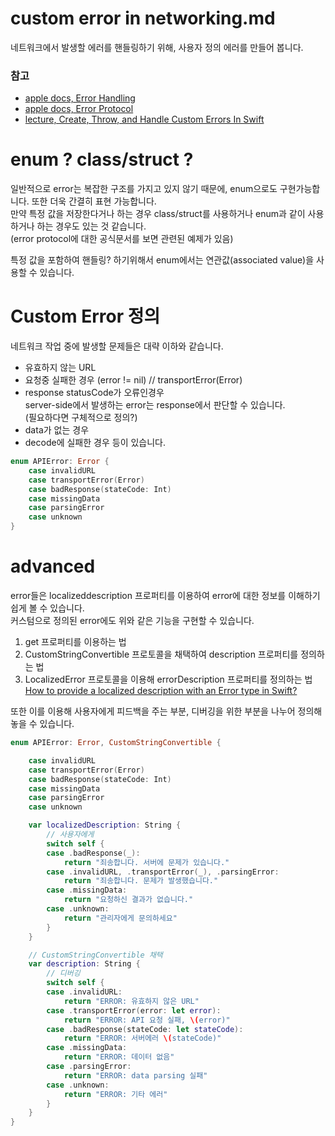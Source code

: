 # custom error in networking.md

네트워크에서 발생할 에러를 핸들링하기 위해, 사용자 정의 에러를 만들어 봅니다. 

### 참고
- [apple docs, Error Handling](https://docs.swift.org/swift-book/documentation/the-swift-programming-language/errorhandling/)
- [apple docs, Error Protocol](https://developer.apple.com/documentation/swift/error)
- [lecture, Create, Throw, and Handle Custom Errors In Swift](https://www.advancedswift.com/custom-errors-in-swift/)

# enum ? class/struct ?

일반적으로 error는 복잡한 구조를 가지고 있지 않기 때문에, enum으로도 구현가능합니다. 또한 더욱 간결히 표현 가능합니다.  
만약 특정 값을 저장한다거나 하는 경우 class/struct를 사용하거나 enum과 같이 사용하거나 하는 경우도 있는 것 같습니다.  
(error protocol에 대한 공식문서를 보면 관련된 예제가 있음)  
  
특정 값을 포함하여 핸들링? 하기위해서 enum에서는 연관값(associated value)을 사용할 수 있습니다.  

# Custom Error 정의 
네트워크 작업 중에 발생할 문제들은 대략 이하와 같습니다. 
* 유효하지 않는 URL
* 요청중 실패한 경우 (error != nil) // transportError(Error)
* response statusCode가 오류인경우   
  server-side에서 발생하는 error는 response에서 판단할 수 있습니다.   
  (필요하다면 구체적으로 정의?)  
* data가 없는 경우
* decode에 실패한 경우 
등이 있습니다.

```swift
enum APIError: Error {
    case invalidURL
    case transportError(Error)
    case badResponse(stateCode: Int)
    case missingData
    case parsingError
    case unknown
}
```


# advanced

error들은 localizeddescription 프로퍼티를 이용하여 error에 대한 정보를 이해하기 쉽게 볼 수 있습니다.   
커스텀으로 정의된 error에도 위와 같은 기능을 구현할 수 있습니다.  
1. get 프로퍼티를 이용하는 법
2. CustomStringConvertible 프로토콜을 채택하여 description 프로퍼티를 정의하는 법
3. LocalizedError 프로토콜을 이용해 errorDescription 프로퍼티를 정의하는 법 [How to provide a localized description with an Error type in Swift?](https://www.tutorialspoint.com/how-to-provide-a-localized-description-with-an-error-type-in-swift)

또한 이를 이용해 사용자에게 피드백을 주는 부분, 디버깅을 위한 부분을 나누어 정의해 놓을 수 있습니다.  

```swift
enum APIError: Error, CustomStringConvertible {

    case invalidURL
    case transportError(Error)
    case badResponse(stateCode: Int)
    case missingData
    case parsingError
    case unknown

    var localizedDescription: String {
        // 사용자에게
        switch self {
        case .badResponse(_):
            return "죄송합니다. 서버에 문제가 있습니다."
        case .invalidURL, .transportError(_), .parsingError:
            return "죄송합니다. 문제가 발생했습니다."
        case .missingData:
            return "요청하신 결과가 없습니다."
        case .unknown:
            return "관리자에게 문의하세요"
        }
    }

    // CustomStringConvertible 채택
    var description: String {
        // 디버깅
        switch self {
        case .invalidURL:
            return "ERROR: 유효하지 않은 URL"
        case .transportError(error: let error):
            return "ERROR: API 요청 실패, \(error)"
        case .badResponse(stateCode: let stateCode):
            return "ERROR: 서버에러 \(stateCode)"
        case .missingData:
            return "ERROR: 데이터 없음"
        case .parsingError:
            return "ERROR: data parsing 실패"
        case .unknown:
            return "ERROR: 기타 에러"
        }
    }
}

```



